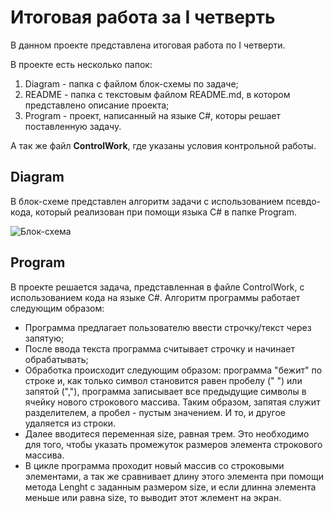 # Итоговая работа за I четверть 

В данном проекте представлена итоговая работа по I четверти. 

В проекте есть несколько папок: 

1. Diagram - папка с файлом блок-схемы по задаче; 
2. README - папка с текстовым файлом README.md, в котором представлено описание проекта;
3. Program - проект, написанный на языке C#, которы решает поставленную задачу. 

А так же файл **ControlWork**, где указаны условия контрольной работы. 

## Diagram

В блок-схеме представлен алгоритм задачи с использованием псевдо-кода, который реализован при помощи языка С# в папке Program. 

![Блок-схема][ID]

[ID]: Diagram.drawio.png

## Program

В проекте решается задача, представленная в файле ControlWork, с использованием кода на языке С#. Алгоритм программы работает следующим образом: 

+ Программа предлагает пользователю ввести строчку/текст через запятую;
+ После ввода текста программа считывает строчку и начинает обрабатывать; 
+ Обработка происходит следующим образом: программа "бежит" по строке и, как только символ становится равен пробелу (" ") или запятой (","), программа записывает все предыдущие символы в ячейку нового строкового массива. Таким образом, запятая служит разделителем, а пробел - пустым значением. И то, и другое удаляется из строки. 
+ Далее вводитеся переменная size, равная трем. Это необходимо для того, чтобы указать промежуток размеров элемента строкового массива. 
+ В цикле программа проходит новый массив со строковыми элементами, а так же сравнивает длину этого элемента при помощи метода Lenght с заданным размером size, и если длинна элемента меньше или равна size, то выводит этот жлемент на экран. 